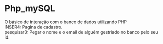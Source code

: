 # Php_mySQL
O básico de interação com o banco de dados utilizando PHP <br>
<stroke>INSER4:</stroke>
Pagina de cadastro. <br>
<stroke>pesquisar3:</stroke>
Pegar o nome e o email de alguém gestriado no banco pelo seu id.
